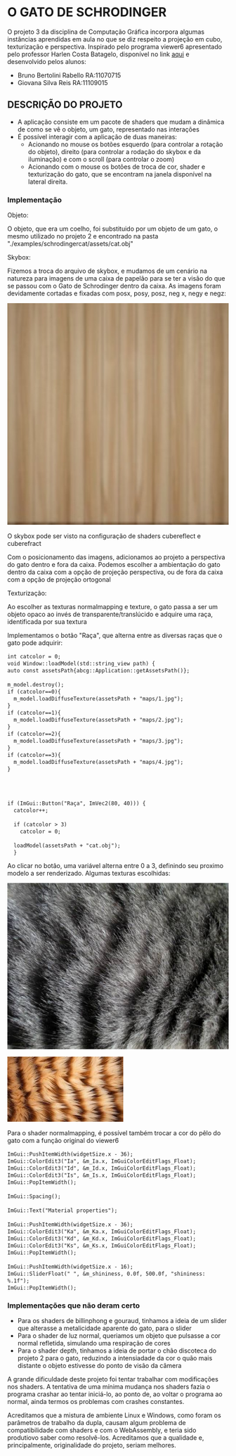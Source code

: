 # O GATO DE SCHRODINGER

O projeto 3 da disciplina de Computação Gráfica incorpora algumas instâncias aprendidas em aula no que se diz respeito a projeção em cubo, texturização e perspectiva.
Inspirado pelo programa viewer6 apresentado pelo professor Harlen Costa Batagelo, disponível no link [aqui](https://hbatagelo.github.io/abcgapps/src/viewer6.zip) e desenvolvido pelos alunos:

- Bruno Bertolini Rabello RA:11070715
- Giovana Silva Reis RA:11109015

## DESCRIÇÃO DO PROJETO

- A aplicação consiste em um pacote de shaders que mudam a dinâmica de como se vê o objeto, um gato, representado nas interações
- É possível interagir com a aplicação de duas maneiras:
  -  Acionando no mouse os botões esquerdo (para controlar a rotação do objeto), direito (para controlar a rodação do skybox e da iluminação) e com o scroll (para controlar o zoom)
  -  Acionando com o mouse os botões de troca de cor, shader e texturização do gato, que se encontram na janela disponível na lateral direita.
 

### Implementação
Objeto:

O objeto, que era um coelho, foi substituido por um objeto de um gato, o mesmo utilizado no projeto 2 e encontrado na pasta "./examples/schrodingercat/assets/cat.obj"

Skybox:

Fizemos a troca do arquivo de skybox, e mudamos de um cenário na natureza para imagens de uma caixa de papelão para se ter a visão do que se passou com o Gato de Schrodinger dentro da caixa. As imagens foram devidamente cortadas e fixadas com posx, posy, posz, neg x, negy e negz:

![PosX e !NegX](https://github.com/Giovana-S-Reis/CG_ATV3_SchrodingerCat/blob/main/examples/schrodingercat/assets/maps/cube/posx.jpg?raw=true)

O skybox pode ser visto na configuração de shaders cubereflect e cuberefract

Com o posicionamento das imagens, adicionamos ao projeto a perspectiva do gato dentro e fora da caixa. Podemos escolher a ambientação do gato dentro da caixa com a opção de projeção perspectiva, ou de fora da caixa com a opção de projeção ortogonal

Texturização:

Ao escolher as texturas normalmapping e texture, o gato passa a ser um objeto opaco ao invés de transparente/translúcido e adquire uma raça, identificada por sua textura

Implementamos o botão "Raça", que alterna entre as diversas raças que o gato pode adquirir:

    int catcolor = 0;
    void Window::loadModel(std::string_view path) {
    auto const assetsPath{abcg::Application::getAssetsPath()};

    m_model.destroy();
    if (catcolor==0){
      m_model.loadDiffuseTexture(assetsPath + "maps/1.jpg");
    }
    if (catcolor==1){
      m_model.loadDiffuseTexture(assetsPath + "maps/2.jpg");
    }
    if (catcolor==2){
      m_model.loadDiffuseTexture(assetsPath + "maps/3.jpg");
    }
    if (catcolor==3){
      m_model.loadDiffuseTexture(assetsPath + "maps/4.jpg");
    }
<br></br>

    if (ImGui::Button("Raça", ImVec2(80, 40))) {
      catcolor++;

      if (catcolor > 3)
        catcolor = 0;

      loadModel(assetsPath + "cat.obj");
	  }

Ao clicar no botão, uma variável alterna entre 0 a 3, definindo seu proximo modelo a ser renderizado. Algumas texturas escolhidas:

![Textura3](https://github.com/Giovana-S-Reis/CG_ATV3_SchrodingerCat/blob/main/examples/schrodingercat/assets/maps/3.jpg?raw=true)

![Textura4](https://github.com/Giovana-S-Reis/CG_ATV3_SchrodingerCat/blob/main/examples/schrodingercat/assets/maps/4.jpg?raw=true)

Para o shader normalmapping, é possível também trocar a cor do pêlo do gato com a função original do viewer6

    ImGui::PushItemWidth(widgetSize.x - 36);
    ImGui::ColorEdit3("Ia", &m_Ia.x, ImGuiColorEditFlags_Float);
    ImGui::ColorEdit3("Id", &m_Id.x, ImGuiColorEditFlags_Float);
    ImGui::ColorEdit3("Is", &m_Is.x, ImGuiColorEditFlags_Float);
    ImGui::PopItemWidth();

    ImGui::Spacing();

    ImGui::Text("Material properties");

    ImGui::PushItemWidth(widgetSize.x - 36);
    ImGui::ColorEdit3("Ka", &m_Ka.x, ImGuiColorEditFlags_Float);
    ImGui::ColorEdit3("Kd", &m_Kd.x, ImGuiColorEditFlags_Float);
    ImGui::ColorEdit3("Ks", &m_Ks.x, ImGuiColorEditFlags_Float);
    ImGui::PopItemWidth();

    ImGui::PushItemWidth(widgetSize.x - 16);
    ImGui::SliderFloat(" ", &m_shininess, 0.0f, 500.0f, "shininess: %.1f");
    ImGui::PopItemWidth();

### Implementações que não deram certo

- Para os shaders de billinphong e gouraud, tinhamos a ideia de um slider que alterasse a metalicidade aparente do gato, para o slider
- Para o shader de luz normal, queriamos um objeto que pulsasse a cor normal refletida, simulando uma respiração de cores
- Para o shader depth, tinhamos a ideia de portar o chão discoteca do projeto 2 para o gato, reduzindo a intensiadade da cor o quão mais distante o objeto estivesse do ponto de visão da câmera

A grande dificuldade deste projeto foi tentar trabalhar com modificações nos shaders. A tentativa de uma mínima mudança nos shaders fazia o programa crashar ao tentar iniciá-lo, ao ponto de, ao voltar o programa ao normal, ainda termos os problemas com crashes constantes.

Acreditamos que a mistura de ambiente Linux e Windows, como foram os parâmetros de trabalho da dupla, causam algum problema de compatibilidade com shaders e com o WebAssembly, e teria sido produtiovo saber como resolvê-los. Acreditamos que a qualidade e, principalmente, originalidade do projeto, seriam melhores. 
